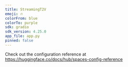 ```yaml
---
title: StreamingT2V
emoji: 🔥
colorFrom: blue
colorTo: purple
sdk: gradio
sdk_version: 4.25.0
app_file: app.py
pinned: false
---
```


Check out the configuration reference at https://huggingface.co/docs/hub/spaces-config-reference